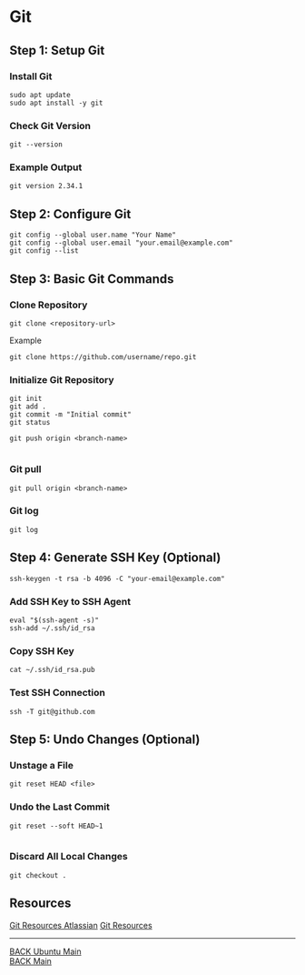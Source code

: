 # Git

## Step 1: Setup Git

### Install Git

```
sudo apt update
sudo apt install -y git
```

### Check Git Version

```
git --version
```

### Example Output

```
git version 2.34.1
```

## Step 2: Configure Git

```
git config --global user.name "Your Name"
git config --global user.email "your.email@example.com"
git config --list
```

## Step 3: Basic Git Commands

### Clone Repository

```
git clone <repository-url>

```

Example

```
git clone https://github.com/username/repo.git
```

### Initialize Git Repository

```
git init
git add .
git commit -m "Initial commit"
git status

git push origin <branch-name>


```

### Git pull

```
git pull origin <branch-name>
```

### Git log

```
git log
```

## Step 4: Generate SSH Key (Optional)

```
ssh-keygen -t rsa -b 4096 -C "your-email@example.com"
```

### Add SSH Key to SSH Agent

```
eval "$(ssh-agent -s)"
ssh-add ~/.ssh/id_rsa

```

### Copy SSH Key

```
cat ~/.ssh/id_rsa.pub
```

### Test SSH Connection

```
ssh -T git@github.com
```

## Step 5: Undo Changes (Optional)

### Unstage a File

```
git reset HEAD <file>
```

### Undo the Last Commit

```
git reset --soft HEAD~1


```

### Discard All Local Changes

```
git checkout .
```

## Resources

[Git Resources Atlassian](https://www.atlassian.com/git/tutorials)
[Git Resources](https://git-scm.com/doc)

---

[BACK Ubuntu Main](ubuntu-main.md)
<br/>
[BACK Main](../README.md)
